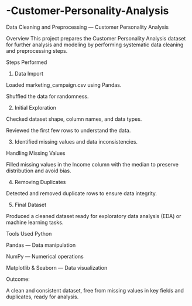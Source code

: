 # -Customer-Personality-Analysis
Data Cleaning and Preprocessing — Customer Personality Analysis

Overview
This project prepares the Customer Personality Analysis dataset for further analysis and modeling by performing systematic data cleaning and preprocessing steps.

Steps Performed

1. Data Import

  Loaded marketing_campaign.csv using Pandas.

  Shuffled the data for randomness.

2. Initial Exploration

  Checked dataset shape, column names, and data types.

  Reviewed the first few rows to understand the data.

3. Identified missing values and data inconsistencies.

  Handling Missing Values

  Filled missing values in the Income column with the median to preserve distribution and avoid bias.

4. Removing Duplicates

  Detected and removed duplicate rows to ensure data integrity.

5. Final Dataset

  Produced a cleaned dataset ready for exploratory data analysis (EDA) or machine learning tasks.

Tools Used
  Python

  Pandas — Data manipulation

  NumPy — Numerical operations

  Matplotlib & Seaborn — Data visualization

Outcome:

  A clean and consistent dataset, free from missing values in key fields and duplicates, ready for analysis.
